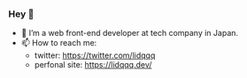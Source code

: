 
### Hey 👋

- 🔭 I’m a web front-end developer at tech company in Japan.
- 📫 How to reach me:
  - twitter: https://twitter.com/lidqqq
  - perfonal site: https://lidqqq.dev/

<!--
- 🌱 I’m currently learning ...
- 💬 Ask me about ...
-->
